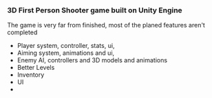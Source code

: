 ### 3D First Person Shooter game built on Unity Engine

The game is very far from finished, most of the planed features aren't completed
* Player system, controller, stats, ui,
* Aiming system, animations and ui,
* Enemy AI, controllers and 3D models and animations
* Better Levels
* Inventory
* UI
* 
